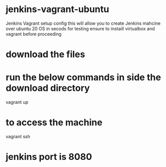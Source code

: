 # jenkins-vagrant-ubuntu
Jenkins Vagrant setup config 
this will allow you to create Jenkins mahcine over ubuntu 20 OS in secods for testing 
ensure to instaill virtualbox and vagrant before proceeding 

# download the files 

# run the below commands in side the download directory 
vagrant up 

# to access the machine 
vagrant ssh

# jenkins port is 8080 

